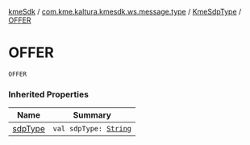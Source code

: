 [kmeSdk](../../index.md) / [com.kme.kaltura.kmesdk.ws.message.type](../index.md) / [KmeSdpType](index.md) / [OFFER](./-o-f-f-e-r.md)

# OFFER

`OFFER`

### Inherited Properties

| Name | Summary |
|---|---|
| [sdpType](sdp-type.md) | `val sdpType: `[`String`](https://kotlinlang.org/api/latest/jvm/stdlib/kotlin/-string/index.html) |
